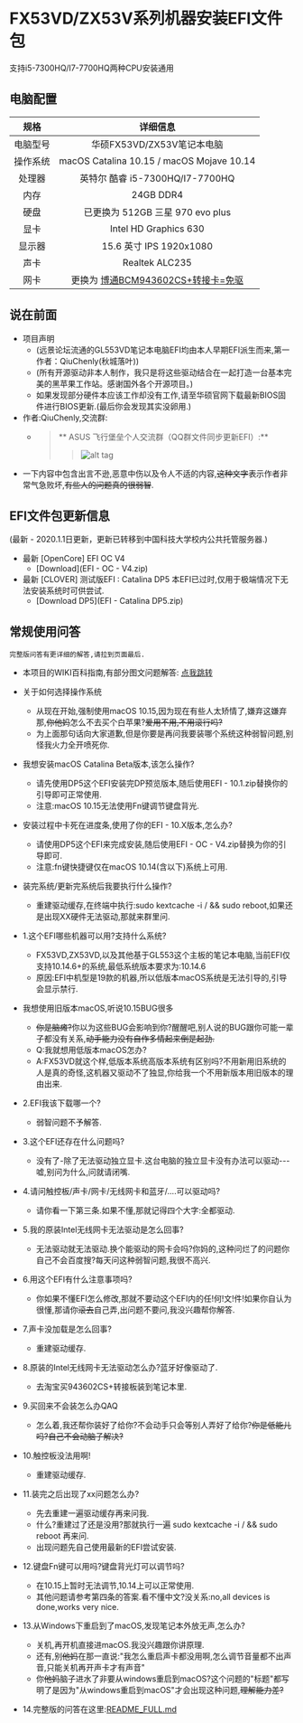 # FX53VD/ZX53V系列机器安装EFI文件包
支持i5-7300HQ/I7-7700HQ两种CPU安装通用

## 电脑配置
|规格 | 详细信息|
|:-: | :-:|
|电脑型号|华硕FX53VD/ZX53V笔记本电脑|
|操作系统|macOS Catalina 10.15 / macOS Mojave 10.14|
|处理器|英特尔 酷睿 i5-7300HQ/I7-7700HQ|
|内存|24GB DDR4|
|硬盘|已更换为 512GB 三星 970 evo plus|
|显卡|Intel HD Graphics 630|
|显示器|15.6 英寸 IPS 1920x1080|
|声卡| Realtek ALC235|
|网卡|更换为 [博通BCM943602CS+转接卡=免驱]()|

## 说在前面
- 项目声明
    - (远景论坛流通的GL553VD笔记本电脑EFI均由本人早期EFI派生而来,第一作者：QiuChenly(秋城落叶))
    - (所有开源驱动非本人制作，我只是将这些驱动结合在一起打造一台基本完美的黑苹果工作站。感谢国外各个开源项目。)
    - 如果发现部分硬件本应该工作却没有工作,请至华硕官网下载最新BIOS固件进行BIOS更新.(最后你会发现其实没️卵用.)
- 作者:QiuChenly,交流群:
    -   > ** ASUS 飞行堡垒个人交流群（QQ群文件同步更新EFI）:** 
        >> ![alt tag](https://raw.github.com/QiuChenly/ASUS_FX53VD_10.13.1EFI/master/macOS10.12_98%25%E5%AE%8C%E7%BE%8Eefi/QQ.jpg)
- 一下内容中包含出言不逊,恶意中伤以及令人不适的内容,~~这种文字~~表示作者非常气急败坏,~~有些人的问题真的很弱智~~.

## EFI文件包更新信息
(最新 - 2020.1.1日更新，更新已转移到中国科技大学校内公共托管服务器.)
- 最新 [OpenCore] EFI OC V4
  - [Download](EFI - OC - V4.zip)
- 最新 [CLOVER] 测试版EFI : Catalina DP5 本EFI已过时,仅用于极端情况下无法安装系统时可供尝试.
  - [Download DP5](EFI - Catalina DP5.zip)


## 常规使用问答
    完整版问答有更详细的解答,请拉到页面最后.
- 本项目的WIKI百科指南,有部分图文问题解答:
[点我跳转](https://git.lug.ustc.edu.cn/QiuChenly/ASUS_FX53VD_10.13.1EFI/wikis/home)

- 关于如何选择操作系统
    - 从现在开始,强制使用macOS 10.15,因为现在有些人太矫情了,嫌弃这嫌弃那,~~你他妈~~怎么不去买个白苹果?~~爱用不用,不用滚行吗?~~
    - 为上面那句话向大家道歉,但是你要是再问我要装哪个系统这种弱智问题,别怪我火力全开喷死你.
- 我想安装macOS Catalina Beta版本,该怎么操作?
    - 请先使用DP5这个EFI安装完DP预览版本,随后使用EFI - 10.1.zip替换你的引导即可正常使用.
    - 注意:macOS 10.15无法使用Fn键调节键盘背光.
- 安装过程中卡死在进度条,使用了你的EFI - 10.X版本,怎么办?
  - 请使用DP5这个EFI来完成安装,随后使用EFI - OC - V4.zip替换为你的引导即可.
  - 注意:fn键快捷键仅在macOS 10.14(含以下)系统上可用.
- 装完系统/更新完系统后我要执行什么操作?
  - 重建驱动缓存,在终端中执行:sudo kextcache -i / && sudo reboot,如果还是出现XX硬件无法驱动,那就来群里问.
- 1.这个EFI哪些机器可以用?支持什么系统?
    - FX53VD,ZX53VD,以及其他基于GL553这个主板的笔记本电脑,当前EFI仅支持10.14.6+的系统,最低系统版本要求为:10.14.6
    - 原因:EFI中机型是19款的机器,所以低版本macOS系统是无法引导的,引导会显示禁行.
- 我想使用旧版本macOS,听说10.15BUG很多
    - ~~你是脑瘫?~~你以为这些BUG会影响到你?醒醒吧,别人说的BUG跟你可能一辈子都没有关系,~~动手能力没有自作多情起来倒是起劲.~~
    - Q:我就想用低版本macOS怎办?
    - A:FX53VD就这个样,低版本系统高版本系统有区别吗?不用新用旧系统的人是真的奇怪,这机器又驱动不了独显,你给我一个不用新版本用旧版本的理由出来.
- 2.EFI我该下载哪一个?
    - 弱智问题不予解答.
- 3.这个EFI还存在什么问题吗?
    - 没有了-除了无法驱动独立显卡.这台电脑的独立显卡没有办法可以驱动---嘘,别问为什么,问就请闭嘴.
- 4.请问触控板/声卡/网卡/无线网卡和蓝牙/....可以驱动吗?
    - 请你看一下第三条.如果不懂,那就记得四个大字:全都驱动.
- 5.我的原装Intel无线网卡无法驱动是怎么回事?
    - 无法驱动就无法驱动.换个能驱动的网卡会吗?你妈的,这种问烂了的问题你自己不会百度搜?每天问这种弱智问题,我很不高兴.
- 6.用这个EFI有什么注意事项吗?
    - 你如果不懂EFI怎么修改,那就不要动这个EFI内的任!何!文!件!如果你自认为很懂,那请你~~滚去~~自己弄,出问题不要问,我没兴趣帮你解答.
- 7.声卡没加载是怎么回事?
    - 重建驱动缓存.
- 8.原装的Intel无线网卡无法驱动怎么办?蓝牙好像驱动了.
    - 去淘宝买943602CS+转接板装到笔记本里.
- 9.买回来不会装怎么办QAQ
    - 怎么着,我还帮你装好了给你?不会动手只会等别人弄好了给你?~~你是低能儿吗?自己不会动脑子解决?~~
- 10.触控板没法用啊!
    - 重建驱动缓存.
- 11.装完之后出现了xx问题怎么办?
    - 先去重建一遍驱动缓存再来问我.
    - 什么?重建过了还是没用?那就执行一遍 sudo kextcache -i / && sudo reboot 再来问.
    - 出现问题先自己使用最新的EFI尝试安装.
- 12.键盘Fn键可以用吗?键盘背光灯可以调节吗?
    - 在10.15上暂时无法调节,10.14上可以正常使用.
    - 其他问题请参考第四条的答案.看不懂中文?没关系:no,all devices is done,works very nice.
- 13.从Windows下重启到了macOS,发现笔记本外放无声,怎么办?
    - 关机,再开机直接进macOS.我没兴趣跟你讲原理.
    - 还有,别~~他妈~~在那一直说:"我怎么重启声卡都没用啊,怎么调节音量都不出声音,只能关机再开声卡才有声音"
    - 你~~他妈~~脑子进水了非要从windows重启到macOS?这个问题的"标题"都写明了是因为"从windows重启到macOS"才会出现这种问题,~~理解能力差?~~
- 14.完整版的问答在这里:[README_FULL.md](README_FULL.md)
